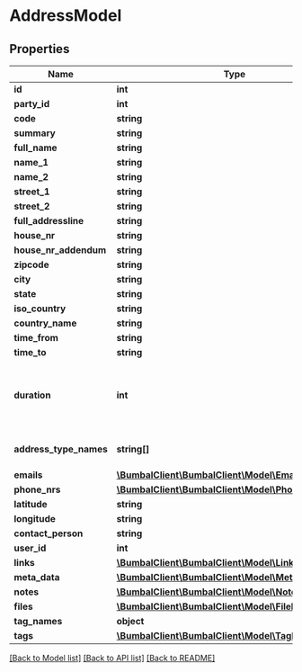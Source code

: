 # AddressModel

## Properties
Name | Type | Description | Notes
------------ | ------------- | ------------- | -------------
**id** | **int** |  | [optional] 
**party_id** | **int** |  | [optional] 
**code** | **string** |  | [optional] 
**summary** | **string** |  | [optional] 
**full_name** | **string** |  | [optional] 
**name_1** | **string** |  | [optional] 
**name_2** | **string** |  | [optional] 
**street_1** | **string** |  | [optional] 
**street_2** | **string** |  | [optional] 
**full_addressline** | **string** |  | [optional] 
**house_nr** | **string** |  | [optional] 
**house_nr_addendum** | **string** |  | [optional] 
**zipcode** | **string** |  | [optional] 
**city** | **string** |  | [optional] 
**state** | **string** |  | [optional] 
**iso_country** | **string** |  | [optional] 
**country_name** | **string** |  | [optional] 
**time_from** | **string** |  | [optional] 
**time_to** | **string** |  | [optional] 
**duration** | **int** | Default duration for activities on this address in minutes | [optional] 
**address_type_names** | **string[]** | Address Type names | [optional] 
**emails** | [**\BumbalClient\BumbalClient\Model\EmailModel[]**](EmailModel.md) |  | [optional] 
**phone_nrs** | [**\BumbalClient\BumbalClient\Model\PhoneNrModel[]**](PhoneNrModel.md) |  | [optional] 
**latitude** | **string** |  | [optional] 
**longitude** | **string** |  | [optional] 
**contact_person** | **string** |  | [optional] 
**user_id** | **int** |  | [optional] 
**links** | [**\BumbalClient\BumbalClient\Model\LinkModel[]**](LinkModel.md) |  | [optional] 
**meta_data** | [**\BumbalClient\BumbalClient\Model\MetaDataModel[]**](MetaDataModel.md) |  | [optional] 
**notes** | [**\BumbalClient\BumbalClient\Model\NoteModel[]**](NoteModel.md) |  | [optional] 
**files** | [**\BumbalClient\BumbalClient\Model\FileModel[]**](FileModel.md) |  | [optional] 
**tag_names** | **object** |  | [optional] 
**tags** | [**\BumbalClient\BumbalClient\Model\TagModel[]**](TagModel.md) |  | [optional] 

[[Back to Model list]](../README.md#documentation-for-models) [[Back to API list]](../README.md#documentation-for-api-endpoints) [[Back to README]](../README.md)


